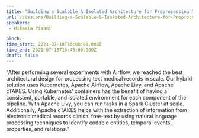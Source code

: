 ```yaml
---
title: "Building a Scalable & Isolated Architecture for Preprocessing Medical Records"
url: /sessions/Building-a-Scalable-&-Isolated-Architecture-for-Preprocessing-Medical-Records
speakers:
 - Mikaela Pisani 

block: 
time_start: 2021-07-18T16:00:00.000Z
time_end: 2021-07-18T16:45:00.000Z
draft: false
---
```


"After performing several experiments with Airflow, we reached the best architectural design for processing text medical records in scale. Our hybrid solution uses Kubernetes, Apache Airflow, Apache Livy, and Apache cTAKES. Using Kubernetes’ containers has the benefit of having a consistent, portable, and isolated environment for each component of the pipeline. 
 With Apache Livy, you can run tasks in a Spark Cluster at scale. Additionally, Apache cTAKES helps with the extraction of information from electronic medical records clinical free-text by using natural language processing techniques to identify codable entities, temporal events, properties, and relations."

